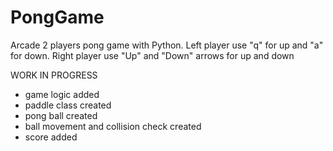 # PongGame

Arcade 2 players pong game with Python. Left player use "q" for up and "a" for down. Right player use "Up" and "Down" arrows for up and down

WORK IN PROGRESS
- game logic added
- paddle class created
- pong ball created
- ball movement and collision check created
- score added
